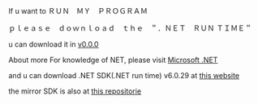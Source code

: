 If u want to ＲＵＮ　ＭＹ　ＰＲＯＧＲＡＭ

ｐｌｅａｓｅ　ｄｏｗｎｌｏａｄ　ｔｈｅ　＂．ＮＥＴ　ＲＵＮ ＴＩＭＥ＂

u can download it in [v0.0.0](https://github.com/HoTcpS/HomeworkSystem/releases/tag/0.0.0)

About more For knowledge of NET, please visit [Microsoft .NET](https://dotnet.microsoft.com/zh-cn/learn/dotnet/hello-world-tutorial/install)

and u can download .NET SDK(.NET run time) v6.0.29 at [this website](https://github.com/HoTcpS/NET_SDK/releases/download/6.0.29/windowsdesktop-runtime-6.0.29-win-x64.exe)

the mirror SDK is also at [this repositorie](https://github.com/HoTcpS/NET_SDK/)
